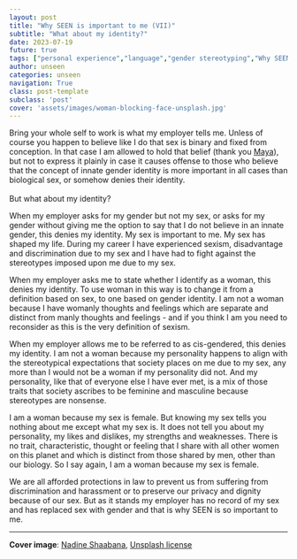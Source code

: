 ```yaml
---
layout: post
title: "Why SEEN is important to me (VII)"
subtitle: "What about my identity?"
date: 2023-07-19
future: true
tags: ["personal experience","language","gender stereotyping","Why SEEN"]
author: unseen
categories: unseen
navigation: True
class: post-template
subclass: 'post'
cover: 'assets/images/woman-blocking-face-unsplash.jpg'
---
```


Bring your whole self to work is what my employer tells me. Unless of course you happen to believe like I do that sex is binary and fixed from conception. In that case I am allowed to hold that belief (thank you [Maya](https://www.judiciary.uk/judgments/forstater-v-cgd-europe-and-ors/)), but not to express it plainly in case it causes offense to those who believe that the concept of innate gender identity is more important in all cases than biological sex, or somehow denies their identity.<br><br>But what about my identity?

When my employer asks for my gender but not my sex, or asks for my gender without giving me the option to say that I do not believe in an innate gender, this denies my identity. My sex is important to me. My sex has shaped my life. During my career I have experienced sexism, disadvantage and discrimination due to my sex and I have had to fight against the stereotypes imposed upon me due to my sex.

When my employer asks me to state whether I identify as a woman, this denies my identity. To use woman in this way is to change it from a definition based on sex, to one based on gender identity. I am not a woman because I have womanly thoughts and feelings which are separate and distinct from manly thoughts and feelings - and if you think I am you need to reconsider as this is the very definition of sexism.

When my employer allows me to be referred to as cis-gendered, this denies my identity. I am not a woman because my personality happens to align with the stereotypical expectations that society places on me due to my sex, any more than I would not be a woman if my personality did not. And my personality, like that of everyone else I have ever met, is a mix of those traits that society ascribes to be feminine and masculine because stereotypes are nonsense.

I am a woman because my sex is female. But knowing my sex tells you nothing about me except what my sex is. It does not tell you about my personality, my likes and dislikes, my strengths and weaknesses. There is no trait, characteristic, thought or feeling that I share with all other women on this planet and which is distinct from those shared by men, other than our biology. So I say again, I am a woman because my sex is female.

We are all afforded protections in law to prevent us from suffering from discrimination and harassment or to preserve our privacy and dignity because of our sex. But as it stands my employer has no record of my sex and has replaced sex with gender and that is why SEEN is so important to me.

---------------------

**Cover image**: [Nadine Shaabana](https://unsplash.com/photos/DRzYMtae-vA), [Unsplash license](https://unsplash.com/license)
